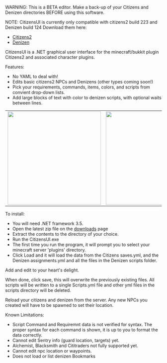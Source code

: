 WARNING: This is a BETA editor. Make a back-up of your Citizens and Denizen directories BEFORE using this software.

NOTE: CitizensUI is currently only compatible with citizens2 build 223 and Denizen build 124
Download them here:
- [Citizens2](http://ci.citizensnpcs.net/job/Citizens2/223/artifact/target/citizens-2.0-SNAPSHOT.jar)
- [Denizen](http://ci.citizensnpcs.net/job/Denizen/124/artifact/target/denizen-0.6.jar)



CitizensUI is a .NET graphical user interface for the minecraft/bukkit plugin Citizens2 and associated character plugins.

Features:
 - No YAML to deal with!
 - Edits basic citizens2 NPCs and Denizens (other types coming soon!)
 - Pick your requirements, commands, items, colors, and scripts from convient drop-down lists.
 - Add large blocks of text with color to denizen scripts, with optional waits between lines.

<table>
<tr>
<td>
<img src ="http://i.imgur.com/bKXT3.png" width = 300>
</td>
<td>
<img src = "http://i.imgur.com/S0GDl.png" width = 300>
</td>

</tr>

</table>


To install:

- You will need .NET framework 3.5.
- Open the latest zip file on the [downloads](https://github.com/jrbudda/CitizensUI/downloads) page
- Extract the contents to the directory of your choice.
- Run the CitizensUI.exe
- The first time you run the program, it will prompt you to select your minecraft server 'plugins' directory.
- Click Load and it will load the data from the Citizens saves.yml, and the Denizen assignments.yml and all the files in the Denizen scripts folder.

Add and edit to your heart's delight.

When done, click save, this will overwrite the previously existing files. All scripts will be written to a single Scripts.yml file and other yml files in the scripts directory will be deleted.

Reload your citizens and denizen from the server. Any new NPCs you created will have to be spawned to set their location.



Known Limitations:
- Script Command and Requiremnt data is not verified for syntax. The proper syntax for each command is shown, it is up to you to format the data correctly.
- Cannot edit Sentry info (guard location, targets) yet.
- Alchemist, Blacksmith and Cititraders not fully supported yet.
- Cannot edit npc location or waypoints.
- Does not load or list denizen Bookmarks
